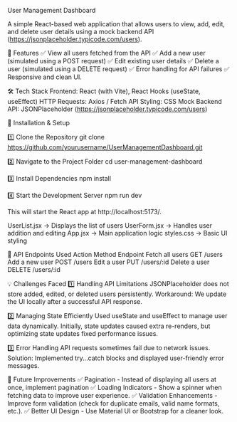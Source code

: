 User Management Dashboard

A simple React-based web application that allows users to view, add, edit, and delete user details using a mock backend API (https://jsonplaceholder.typicode.com/users).

📌 Features
✅ View all users fetched from the API
✅ Add a new user (simulated using a POST request)
✅ Edit existing user details
✅ Delete a user (simulated using a DELETE request)
✅ Error handling for API failures
✅ Responsive and clean UI.


🛠️ Tech Stack
Frontend: React (with Vite), React Hooks (useState, useEffect)
HTTP Requests: Axios / Fetch API
Styling: CSS
Mock Backend API: JSONPlaceholder (https://jsonplaceholder.typicode.com/users)

🚀 Installation & Setup

1️⃣ Clone the Repository
git clone https://github.com/yourusername/UserManagementDashboard.git

2️⃣ Navigate to the Project Folder
cd user-management-dashboard

3️⃣ Install Dependencies
npm install

4️⃣ Start the Development Server
npm run dev

This will start the React app at http://localhost:5173/.

UserList.jsx → Displays the list of users
UserForm.jsx → Handles user addition and editing
App.jsx → Main application logic
styles.css → Basic UI styling

📌 API Endpoints Used
Action	Method	Endpoint
Fetch all users	GET	/users
Add a new user	POST	/users
Edit a user	PUT	/users/:id
Delete a user	DELETE	/users/:id

💡 Challenges Faced
1️⃣ Handling API Limitations
JSONPlaceholder does not store added, edited, or deleted users persistently.
Workaround: We update the UI locally after a successful API response.

2️⃣ Managing State Efficiently
Used useState and useEffect to manage user data dynamically.
Initially, state updates caused extra re-renders, but optimizing state updates fixed performance issues.

3️⃣ Error Handling
API requests sometimes fail due to network issues.
Solution: Implemented try...catch blocks and displayed user-friendly error messages.

🔧 Future Improvements
✅ Pagination - Instead of displaying all users at once, implement pagination
✅ Loading Indicators - Show a spinner when fetching data to improve user experience.
✅ Validation Enhancements - Improve form validation (check for duplicate emails, valid name formats, etc.).
✅ Better UI Design - Use Material UI or Bootstrap for a cleaner look.
